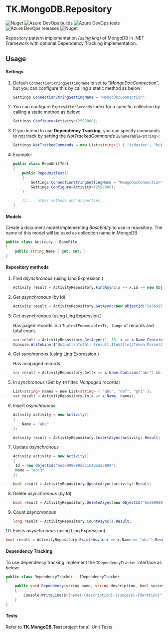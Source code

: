 # TK.MongoDB.Repository
![Nuget](https://img.shields.io/nuget/v/TK.MongoDB.Repository) ![Azure DevOps builds](https://img.shields.io/azure-devops/build/tallalkazmi/79c589e2-20be-4ad6-9b5a-90be5ddc7916/2) ![Azure DevOps tests](https://img.shields.io/azure-devops/tests/tallalkazmi/79c589e2-20be-4ad6-9b5a-90be5ddc7916/2) ![Azure DevOps releases](https://img.shields.io/azure-devops/release/tallalkazmi/79c589e2-20be-4ad6-9b5a-90be5ddc7916/2/2) ![Nuget](https://img.shields.io/nuget/dt/TK.MongoDB.Repository)

Repository pattern implementation *(using linq)* of MongoDB in .NET Framework with optional Dependency Tracking implementation.

## Usage
#### Settings

1. Default `ConnectionStringSettingName` is set to "*MongoDocConnection*", but you can configure this by calling a static method as below:

    ```c#
    Settings.ConnectionStringSettingName = "MongoDocConnection";
    ```

2. You can configure `ExpiryAfterSeconds` index for a specific collection by calling a static method as below:

    ```c#
    Settings.Configure<Activity>(2592000);
    ```

3. If you intend to use **Dependency Tracking**, you can specify commands to <u>not</u> track by setting the *NotTrackedCommands* `IEnumerable<string>`:

   ```c#
   Settings.NotTrackedCommands = new List<string>() { "isMaster", "buildInfo", "getLastError", "saslStart", "saslContinue" };
   ```

4. Example:

    ```c#
    public class RepoUnitTest
    {
        public RepoUnitTest()
        {
            Settings.ConnectionStringSettingName = "MongoDocConnection";
            Settings.Configure<Activity>(2592000);
        }

        //.... other methods and properties
    }
    ```

#### Models

Create a document model implementing $BaseEntity$ to use in repository. The name of this model will be used as collection name in MongoDB.

```c#
public class Activity : BaseFile
{
    public string Name { get; set; }
}
```

#### Repository methods

1. Find *asynchronous* (using Linq Expression.)

   ```c#
   Activity result = ActivityRepository.FindAsync(x => x.Id == new ObjectId("5e36997898d2c15a400f8968")).Result;
   ```
   
2. Get *asynchronous* (by Id)

   ```c#
   Activity result = ActivityRepository.GetAsync(new ObjectId("5e36997898d2c15a400f8968")).Result;
   ```
   
3. Get *asynchronous* (using Linq Expression.)

   Has paged records in a `Tuple<IEnumerable<T>, long>` of records and total count.
   
   ```c#
   var result = ActivityRepository.GetAsync(1, 10, x => x.Name.Contains("abc") && x.Deleted == false).Result;
   Console.WriteLine($"Output:\nTotal: {result.Item2}\n{JToken.Parse(JsonConvert.SerializeObject(result.Item1)).ToString(Formatting.Indented)}");
   ```
   
4. Get *synchronous* (using Linq Expression.)

   Has nonpaged records.

   ```c#
   var result = ActivityRepository.Get(x => x.Name.Contains("abc") && x.Deleted == false);
   ```

5. In *synchronous*  (Get by `IN` filter. *Nonpaged records*)

   ```c#
   List<string> names = new List<string> { "abc", "def", "ghi" };
   var result = ActivityRepository.In(x => x.Name, names);
   ```

6. Insert *asynchronous* 

   ```c#
   Activity activity = new Activity()
   {
       Name = "abc"
   };
   
   Activity result = ActivityRepository.InsertAsync(activity).Result;
   ```

7. Update *asynchronous* 

   ```c#
   Activity activity = new Activity()
   {
   	Id = new ObjectId("5e36998998d2c1540ca23894"),
   	Name = "abc3"
   };
   
   bool result = ActivityRepository.UpdateAsync(activity).Result;
   ```

8. Delete *asynchronous* (by Id)

   ```c#
   bool result = ActivityRepository.DeleteAsync(new ObjectId("5e36998998d2c1540ca23894")).Result;
   ```

9. Count *asynchronous* 

   ```c#
   long result = ActivityRepository.CountAsync().Result;
   ```

10. Exists *asynchronous* (using Linq Expression)

   ```c#
   bool result = ActivityRepository.ExistsAsync(x => x.Name == "abc").Result;
   ```

#### Dependency Tracking

To use dependency tracking implement the `IDependencyTracker` interface as below:

```c#
public class DependencyTracker : IDependencyTracker
{
	public void Dependency(string name, string description, bool success, TimeSpan duration)
    {
    	Console.WriteLine($"{name}-{description}-{success}-{duration}");
    }
}
```

#### Tests

Refer to **TK.MongoDB.Test** project for all Unit Tests.
